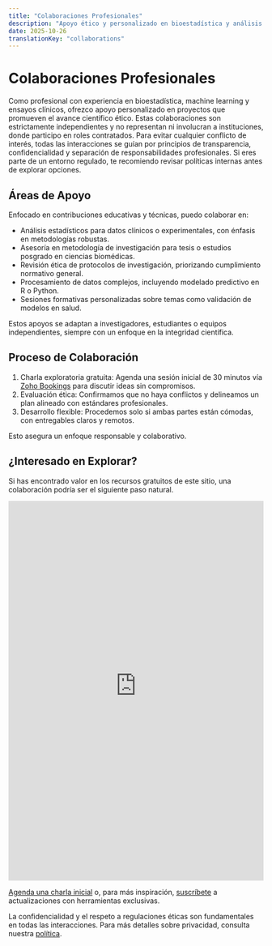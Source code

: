 ```yaml
---
title: "Colaboraciones Profesionales"
description: "Apoyo ético y personalizado en bioestadística y análisis de datos para proyectos académicos y científicos, independiente de roles institucionales."
date: 2025-10-26
translationKey: "collaborations"
---
```


# Colaboraciones Profesionales

Como profesional con experiencia en bioestadística, machine learning y ensayos clínicos, ofrezco apoyo personalizado en proyectos que promueven el avance científico ético. Estas colaboraciones son estrictamente independientes y no representan ni involucran a instituciones, donde participo en roles contratados. Para evitar cualquier conflicto de interés, todas las interacciones se guían por principios de transparencia, confidencialidad y separación de responsabilidades profesionales. Si eres parte de un entorno regulado, te recomiendo revisar políticas internas antes de explorar opciones.

## Áreas de Apoyo
Enfocado en contribuciones educativas y técnicas, puedo colaborar en:

- Análisis estadísticos para datos clínicos o experimentales, con énfasis en metodologías robustas.
- Asesoría en metodología de investigación para tesis o estudios posgrado en ciencias biomédicas.
- Revisión ética de protocolos de investigación, priorizando cumplimiento normativo general.
- Procesamiento de datos complejos, incluyendo modelado predictivo en R o Python.
- Sesiones formativas personalizadas sobre temas como validación de modelos en salud.

Estos apoyos se adaptan a investigadores, estudiantes o equipos independientes, siempre con un enfoque en la integridad científica.

## Proceso de Colaboración
1. Charla exploratoria gratuita: Agenda una sesión inicial de 30 minutos vía [Zoho Bookings](https://bioestadisticaedu.zohobookings.com/#/4778182000000049054) para discutir ideas sin compromisos.
2. Evaluación ética: Confirmamos que no haya conflictos y delineamos un plan alineado con estándares profesionales.
3. Desarrollo flexible: Procedemos solo si ambas partes están cómodas, con entregables claros y remotos.

Esto asegura un enfoque responsable y colaborativo.

## ¿Interesado en Explorar?
Si has encontrado valor en los recursos gratuitos de este sitio, una colaboración podría ser el siguiente paso natural.

<iframe width='100%' height='750px' src='https://bioestadisticaedu.zohobookings.com/portal-embed#/4778182000000049054' frameborder='0' allowfullscreen='' > </iframe>


[Agenda una charla inicial](https://bioestadisticaedu.zohobookings.com/#/4778182000000049054) o, para más inspiración, [suscríbete](/subscribe/) a actualizaciones con herramientas exclusivas.

La confidencialidad y el respeto a regulaciones éticas son fundamentales en todas las interacciones. Para más detalles sobre privacidad, consulta nuestra [política](/privacy/).